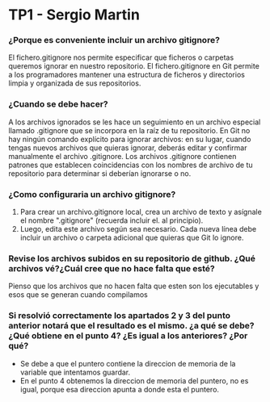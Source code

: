 # TP1 - Sergio Martin
### ¿Porque es conveniente incluir un archivo gitignore?
El fichero.gitignore nos permite especificar que ficheros o carpetas queremos ignorar en nuestro repositorio. El fichero.gitignore en Git permite a los programadores mantener una estructura de ficheros y directorios limpia y organizada de sus repositorios.
### ¿Cuando se debe hacer?
A los archivos ignorados se les hace un seguimiento en un archivo especial llamado .gitignore que se incorpora en la raíz de tu repositorio. En Git no hay ningún comando explícito para ignorar archivos: en su lugar, cuando tengas nuevos archivos que quieras ignorar, deberás editar y confirmar manualmente el archivo .gitignore. Los archivos .gitignore contienen patrones que establecen coincidencias con los nombres de archivo de tu repositorio para determinar si deberían ignorarse o no.
### ¿Como configuraria un archivo gitignore?
1. Para crear un archivo.gitignore local, crea un archivo de texto y asígnale el nombre ".gitignore" (recuerda incluir el. al principio).
2. Luego, edita este archivo según sea necesario. Cada nueva línea debe incluir un archivo o carpeta adicional que quieras que Git lo ignore.
### Revise los archivos subidos en su repositorio de github. ¿Qué archivos vé?¿Cuál cree que no hace falta que esté?
Pienso que los archivos que no hacen falta que esten son los ejecutables y esos que se generan cuando compilamos
### Si resolvió correctamente los apartados 2 y 3 del punto anterior notará que el resultado es el mismo. ¿a qué se debe? ¿Qué obtiene en el punto 4? ¿Es igual a los anteriores? ¿Por qué?
- Se debe a que el puntero contiene la direccion de memoria de la variable que intentamos guardar.
- En el punto 4 obtenemos la direccion de memoria del puntero, no es igual, porque esa direccion apunta a donde esta el puntero.